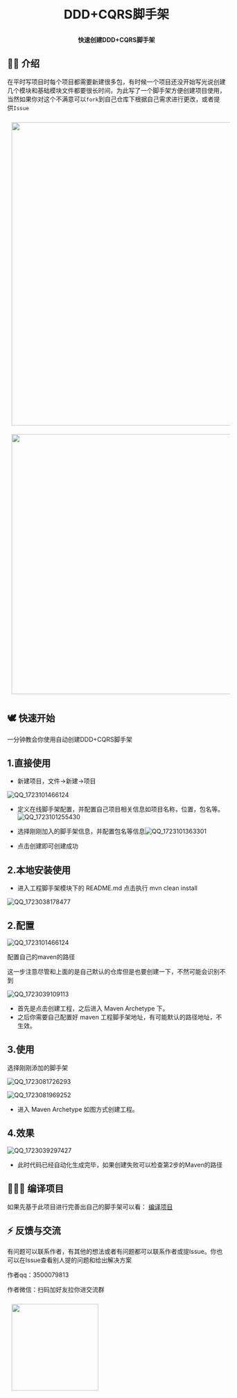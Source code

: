 



<h1 align="center" style="margin: 30px 0 30px; font-weight: bold;">DDD+CQRS脚手架</h1>
<h4 align="center">快速创建DDD+CQRS脚手架</h4>

##  🐻‍❄️ 介绍

在平时写项目时每个项目都需要新建很多包，有时候一个项目还没开始写光说创建几个模块和基础模块文件都要很长时间，为此写了一个脚手架方便创建项目使用，当然如果你对这个不满意可以`fork`到自己仓库下根据自己需求进行更改，或者提供`Issue`

<img src="./doc/模块依赖-3862465-3081945-3101513.png" style="width:700px;margin: 10px;">

<img src="./doc/img_1-3862465-3081945-3101513.png" style="width:600px;margin: 10px;">

## 🕊️ 快速开始

一分钟教会你使用自动创建DDD+CQRS脚手架

## 1.直接使用

- 新建项目，文件->新建->项目

![QQ_1723101466124](./doc/QQ_1723101466124.png)

- 定义在线脚手架配置，并配置自己项目相关信息如项目名称，位置，包名等。![QQ_1723101255430](./doc/QQ_1723101255430.png)

- 选择刚刚加入的脚手架信息，并配置包名等信息![QQ_1723101363301](./doc/QQ_1723101363301.png)

- 点击创建即可创建成功

  

## 2.本地安装使用

- 进入工程脚手架模块下的 README.md 点击执行 mvn clean install

![QQ_1723038178477](./doc/QQ_1723038178477-3041476-3041508-3081945-3101513.png)

## 2.配置

![QQ_1723101466124](./doc/QQ_1723101466124.png)

配置自己的maven的路径

这一步注意尽管和上面的是自己默认的仓库但是也要创建一下，不然可能会识别不到

![QQ_1723039109113](./doc/QQ_1723039109113-3041476-3041508-3081945-3101513.png)

- 首先是点击创建工程，之后进入 Maven Archetype 下。
- 之后你需要自己配置好 maven 工程脚手架地址，有可能默认的路径地址，不生效。

## 3.使用

选择刚刚添加的脚手架

![QQ_1723081726293](./doc/QQ_1723081726293-3101513.png)

![QQ_1723081969252](./doc/QQ_1723081969252-3101513.png)

- 进入 Maven Archetype 如图方式创建工程。

## 4.效果

![QQ_1723039297427](./doc/QQ_1723039297427-3041476-3041508-3081945-3101513.png)

- 此时代码已经自动化生成完毕，如果创建失败可以检查第2步的Maven的路径

## 👨🏻‍💻 编译项目

如果先基于此项目进行完善出自己的脚手架可以看： [编译项目](README_COMPILE.md) 

## ⚡ 反馈与交流

有问题可以联系作者，有其他的想法或者有问题都可以联系作者或提Issue。你也可以在Issue查看别人提的问题和给出解决方案

作者qq：3500079813

作者微信：扫码加好友拉你进交流群

<img src="./doc/e32d6e0163c670b15d1b29e4b05da6b8-3862465-3081945-3101513.png" style="width:200px;margin: 10px;">

